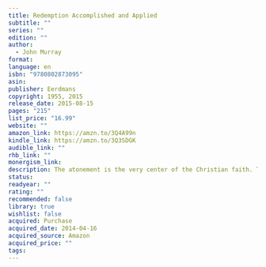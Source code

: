 ```yaml
---
title: Redemption Accomplished and Applied
subtitle: ""
series: ""
edition: ""
author:
  - John Murray
format: 
language: en
isbn: "9780802873095"
asin: 
publisher: Eerdmans
copyright: 1955, 2015
release_date: 2015-08-15
pages: "215"
list_price: "16.99"
website: ""
amazon_link: https://amzn.to/3Q4A99n
kindle_link: https://amzn.to/3Q3SDGK
audible_link: ""
rhb_link: ""
monergism_link: 
description: The atonement is the very center of the Christian faith. The free and sovereign love of God is the source of the accomplishment of redemption, as the Bible's most familiar text makes clear. "For God so loved the world that He gave His only begotten Son, that whosoever believeth in Him should not perish, but have everlasting life." For thoughtful Christians since the time of the Apostle Paul, this text has started, not ended, the discussion of redemption. But few recent interpreters have explored the biblical passages dealing with the necessity, nature, perfection, and extent of the atonement as penetratingly or precisely as Professor Murray. Part II of this book deals with the distinct steps to be identified in the Bible's presentation of how the redemption accomplished by Christ is applied progressively to the life of the redeemed. Here are helpful expositions of the scriptural teachings about calling, regeneration, faith and repentance, justification, adoption, sanctification, perseverance, union with Christ, and glorification.
status: 
readyear: ""
rating: ""
recommended: false
library: true
wishlist: false
acquired: Purchase
acquired_date: 2014-04-16
acquired_source: Amazon
acquired_price: ""
tags:
---
```

